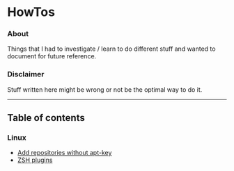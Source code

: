 # HowTos

### About 
Things that I had to investigate / learn to do different stuff and wanted to document for future reference.


### Disclaimer
Stuff written here might be wrong or not be the optimal way to do it.


----
## Table of contents

### Linux
- [Add repositories without apt-key](linux/add-repositories.md)
- [ZSH plugins](linux/zsh-plugins.md)